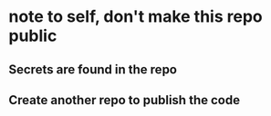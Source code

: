 # note to self, don't make this repo public
## Secrets are found in the repo
## Create another repo to publish the code
